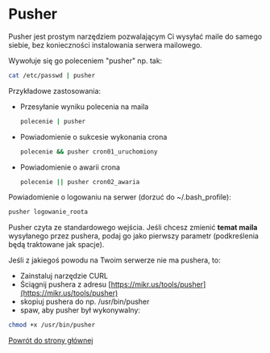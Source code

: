 # Pusher

Pusher jest prostym narzędziem pozwalającym Ci wysyłać maile do samego siebie, bez konieczności instalowania serwera mailowego.

Wywołuje się go poleceniem "pusher" np. tak:

```bash
cat /etc/passwd | pusher
```

Przykładowe zastosowania:

- Przesyłanie wyniku polecenia na maila
    
    ```bash
    polecenie | pusher
    ```
    
- Powiadomienie o sukcesie wykonania crona
    
    ```bash
    polecenie && pusher cron01_uruchomiony
    ```
    
- Powiadomienie o awarii crona
    
    ```bash
    polecenie || pusher cron02_awaria
    ```
    

Powiadomienie o logowaniu na serwer (dorzuć do ~/.bash_profile):

```bash
pusher logowanie_roota
```

Pusher czyta ze standardowego wejścia. Jeśli chcesz zmienić **temat maila** wysyłanego przez pushera, podaj go jako pierwszy parametr (podkreślenia będą traktowane jak spacje).

Jeśli z jakiegoś powodu na Twoim serwerze nie ma pushera, to:

- Zainstaluj narzędzie CURL
- Ściągnij pushera z adresu [https://mikr.us/tools/pusher](https://mikr.us/tools/pusher)
- skopiuj pushera do np. /usr/bin/pusher
- spaw, aby pusher był wykonywalny:

```bash
chmod +x /usr/bin/pusher
```

[Powrót do strony głównej](../MIKR%20US%20-%20Don't%20Panic!%2072ab7e2ae85342d2a0a0c9443d521166.md)